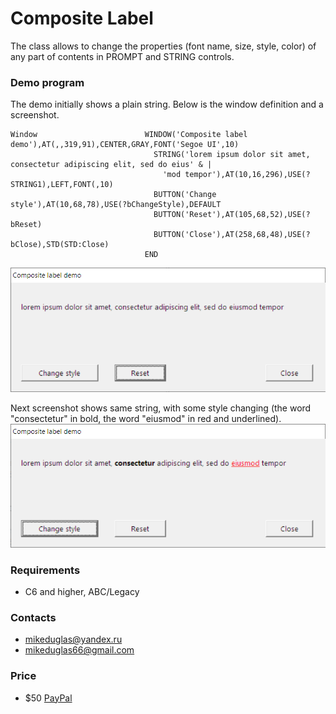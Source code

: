 # Composite Label
The class allows to change the properties (font name, size, style, color) of any part of contents in PROMPT and STRING controls.

### Demo program
The demo initially shows a plain string. Below is the window definition and a screenshot.
```
Window                        WINDOW('Composite label demo'),AT(,,319,91),CENTER,GRAY,FONT('Segoe UI',10)
                                STRING('lorem ipsum dolor sit amet, consectetur adipiscing elit, sed do eius' & |
                                  'mod tempor'),AT(10,16,296),USE(?STRING1),LEFT,FONT(,10)
                                BUTTON('Change style'),AT(10,68,78),USE(?bChangeStyle),DEFAULT
                                BUTTON('Reset'),AT(105,68,52),USE(?bReset)
                                BUTTON('Close'),AT(258,68,48),USE(?bClose),STD(STD:Close)
                              END
```
![clplain](https://github.com/mikeduglas/CompositeLabel/blob/master/screenshots/clplain.png?raw=true)    

Next screenshot shows same string, with some style changing (the word "consectetur" in bold, the word "eiusmod" in red and underlined).
![clstyled](https://github.com/mikeduglas/CompositeLabel/blob/master/screenshots/clstyled.png?raw=true)    


### Requirements
- C6 and higher, ABC/Legacy

### Contacts
- <mikeduglas@yandex.ru>
- <mikeduglas66@gmail.com>

### Price
- $50 [PayPal](https://www.paypal.me/mikeduglas?ppid=PPC000628&cnac=RU&rsta=ru_RU(ru_RU)&cust=8W29QJ6GKY9HS&unptid=75f96da6-24a4-11e9-ae2c-441ea14e9560&t=&cal=ff0291196b3f5&calc=ff0291196b3f5&calf=ff0291196b3f5&unp_tpcid=ppme-social-user-profile-created&page=main:email&pgrp=main:email&e=op&mchn=em&s=ci&mail=sys)
